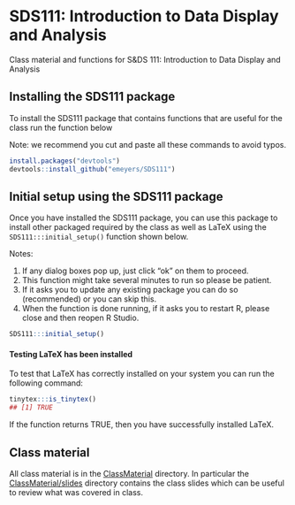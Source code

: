 
<!-- README.md is generated from README.Rmd. Please edit that file -->

# SDS111: Introduction to Data Display and Analysis

<!-- badges: start -->

<!-- badges: end -->

Class material and functions for S&DS 111: Introduction to Data Display
and Analysis

## Installing the SDS111 package

To install the SDS111 package that contains functions that are useful
for the class run the function below

Note: we recommend you cut and paste all these commands to avoid typos.

``` r
install.packages("devtools")
devtools::install_github("emeyers/SDS111")
```

## Initial setup using the SDS111 package

Once you have installed the SDS111 package, you can use this package to
install other packaged required by the class as well as LaTeX using the
`SDS111:::initial_setup()` function shown below.

Notes:

1.  If any dialog boxes pop up, just click “ok” on them to proceed.
2.  This function might take several minutes to run so please be
    patient.
3.  If it asks you to update any existing package you can do so
    (recommended) or you can skip this.
4.  When the function is done running, if it asks you to restart R,
    please close and then reopen R Studio.

``` r
SDS111:::initial_setup()
```

#### Testing LaTeX has been installed

To test that LaTeX has correctly installed on your system you can run
the following command:

``` r
tinytex:::is_tinytex()
## [1] TRUE
```

If the function returns TRUE, then you have successfully installed
LaTeX.

## Class material

All class material is in the
[ClassMaterial](https://github.com/emeyers/SDS111/tree/main/ClassMaterial)
directory. In particular the
[ClassMaterial/slides](https://github.com/emeyers/SDS111/tree/main/ClassMaterial/slides)
directory contains the class slides which can be useful to review what
was covered in class.
